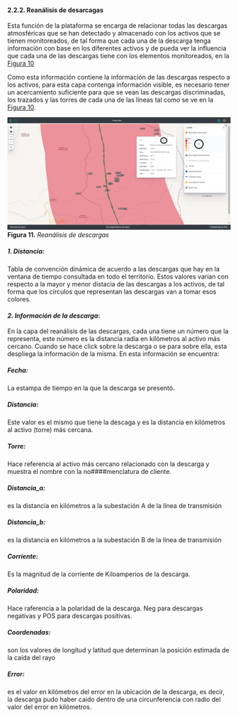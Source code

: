 #### 2.2.2. Reanálisis de desarcagas
Esta función de la plataforma se encarga de relacionar todas las descargas atmosféricas que se han detectado y almacenado con los activos que se tienen monitoreados, de tal forma que cada una de la descarga tenga información con base en los diferentes activos y de pueda ver la influencia que cada una de las descargas tiene con los elementos monitoreados, en la [Figura 10](../../../pictures/Imagen10.png)

Como esta información contiene la información de las descargas respecto a los activos, para esta capa contenga información visible, es necesario tener un acercamiento suficiente para que se vean las descargas discriminadas, los trazados y las torres de cada una de las líneas tal como se ve en la [Figura 10](../../../pictures/Imagen10.png). 

![Figura 11](../../../pictures/Imagen10.png "Reanálisis de descargas")
**Figura 11.** *Reanálisis de descargas*

#####  *1. Distancia*:
Tabla de convención dinámica de acuerdo a las descargas que hay en la ventana de tiempo consultada en todo el territorio. Estos valores varían con respecto a la mayor y menor distacia de las descargas a los activos, de tal forma que los círculos que representan las descargas van a tomar esos colores.

#### *2. Información de la descarga*:
En la capa del reanálisis de las descargas, cada una tiene un número que la representa, este número es la distancia radia en kilómetros al activo más cercano. Cuando se hace click sobre la descarga o se para sobre ella, esta despliega la información de la misma. En esta información se encuentra:

##### **Fecha:** 
La estampa de tiempo en la que la descarga se presentó.
##### **Distancia:** 
Este valor es el mismo que tiene la descaga y es la distancia en kilómetros al activo (torre) más cercana.
##### **Torre:** 
Hace referencia al activo más cercano relacionado con la descarga y muestra el nombre con la no####menclatura de cliente.
##### **Distancia_a:** 
es la distancia en kilómetros a la subestación A de la línea de transmisión
##### **Distancia_b:** 
es la distancia en kilómetros a la subestación B de la línea de transmisión
##### **Corriente:** 
Es la magnitud de la corriente de Kiloamperios de la descarga.
##### **Polaridad:** 
Hace raferencia a la polaridad de la descarga. Neg para descargas negativas y POS para descargas positivas.
##### **Coordenadas:** 
son los valores de longitud y latitud que determinan la posición estimada de la caída del rayo
##### **Error:** 
es el valor en kilómetros del error en la ubicación de la descarga, es decir, la descarga pudo haber caido dentro de una circunferencia con radio del valor del error en kilómetros.